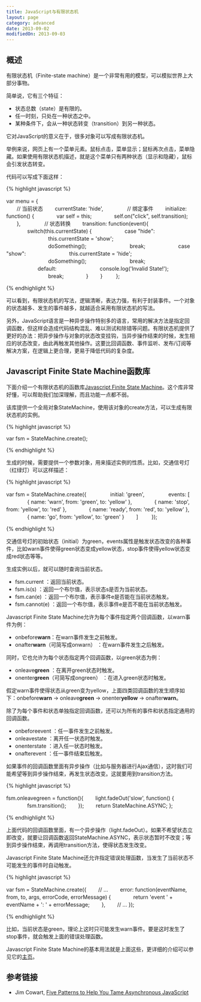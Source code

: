 ```yaml
---
title: JavaScript与有限状态机
layout: page
category: advanced
date: 2013-09-02
modifiedOn: 2013-09-03
---
```


## 概述

有限状态机（Finite-state machine）是一个非常有用的模型，可以模拟世界上大部分事物。

简单说，它有三个特征：

- 状态总数（state）是有限的。
- 任一时刻，只处在一种状态之中。
- 某种条件下，会从一种状态转变（transition）到另一种状态。

它对JavaScript的意义在于，很多对象可以写成有限状态机。

举例来说，网页上有一个菜单元素。鼠标点击，菜单显示；鼠标再次点击，菜单隐藏。如果使用有限状态机描述，就是这个菜单只有两种状态（显示和隐藏），鼠标会引发状态转变。

代码可以写成下面这样：

{% highlight javascript %}

var menu = {
　　    
　　// 当前状态
　　currentState: 'hide',
　　
　　// 绑定事件
　　initialize: function() {
　　　　var self = this;
　　　　self.on("click", self.transition);
　　},
　　
　　// 状态转换
　　transition: function(event){
　　　　switch(this.currentState) {
　　　　　　case "hide":
　　　　　　　　this.currentState = 'show';
　　　　　　　　doSomething();
　　　　　　　　break;
　　　　　　case "show":
　　　　　　　　this.currentState = 'hide';
　　　　　　　　doSomething();
　　　　　　　　break;
　　　　　　default:
　　　　　　　　console.log('Invalid State!');
　　　　　　　　break;
　　　　}
　　}
　　
};

{% endhighlight %}

可以看到，有限状态机的写法，逻辑清晰，表达力强，有利于封装事件。一个对象的状态越多、发生的事件越多，就越适合采用有限状态机的写法。

另外，JavaScript语言是一种异步操作特别多的语言，常用的解决方法是指定回调函数，但这样会造成代码结构混乱、难以测试和除错等问题。有限状态机提供了更好的办法：把异步操作与对象的状态改变挂钩，当异步操作结束的时候，发生相应的状态改变，由此再触发其他操作。这要比回调函数、事件监听、发布/订阅等解决方案，在逻辑上更合理，更易于降低代码的复杂度。

## Javascript Finite State Machine函数库

下面介绍一个有限状态机的函数库[Javascript Finite State Machine](https://github.com/jakesgordon/javascript-state-machine)。这个库非常好懂，可以帮助我们加深理解，而且功能一点都不弱。

该库提供一个全局对象StateMachine，使用该对象的create方法，可以生成有限状态机的实例。

{% highlight javascript %}

var fsm = StateMachine.create();

{% endhighlight %}

生成的时候，需要提供一个参数对象，用来描述实例的性质。比如，交通信号灯（红绿灯）可以这样描述：

{% highlight javascript %}

var fsm = StateMachine.create({
　　
　　initial: 'green',
　　
　　events: [
　　　　{ name: 'warn',  from: 'green',  to: 'yellow' },
　　　　{ name: 'stop', from: 'yellow', to: 'red' },
　　　　{ name: 'ready',  from: 'red',    to: 'yellow' },
　　　　{ name: 'go', from: 'yellow', to: 'green' }
　　]
　　
});

{% endhighlight %}

交通信号灯的初始状态（initial）为green，events属性是触发状态改变的各种事件，比如warn事件使得green状态变成yellow状态，stop事件使得yellow状态变成red状态等等。

生成实例以后，就可以随时查询当前状态。

- fsm.current ：返回当前状态。
- fsm.is(s) ：返回一个布尔值，表示状态s是否为当前状态。
- fsm.can(e) ：返回一个布尔值，表示事件e是否能在当前状态触发。
- fsm.cannot(e) ：返回一个布尔值，表示事件e是否不能在当前状态触发。

Javascript Finite State Machine允许为每个事件指定两个回调函数，以warn事件为例：

- onbefore**warn**：在warn事件发生之前触发。
- onafter**warn**（可简写成onwarn） ：在warn事件发生之后触发。

同时，它也允许为每个状态指定两个回调函数，以green状态为例：

- onleave**green** ：在离开green状态时触发。
- onenter**green**（可简写成ongreen） ：在进入green状态时触发。

假定warn事件使得状态从green变为yellow，上面四类回调函数的发生顺序如下：onbefore**warn** → onleave**green** → onenter**yellow** → onafter**warn**。

除了为每个事件和状态单独指定回调函数，还可以为所有的事件和状态指定通用的回调函数。

- onbeforeevent ：任一事件发生之前触发。
- onleavestate ：离开任一状态时触发。
- onenterstate ：进入任一状态时触发。
- onafterevent ：任一事件结束后触发。

如果事件的回调函数里面有异步操作（比如与服务器进行Ajax通信），这时我们可能希望等到异步操作结束，再发生状态改变。这就要用到transition方法。

{% highlight javascript %}

fsm.onleavegreen = function(){
　　light.fadeOut('slow', function() {
　　　　fsm.transition();
　　});
　　return StateMachine.ASYNC;
};

{% endhighlight %}

上面代码的回调函数里面，有一个异步操作（light.fadeOut）。如果不希望状态立即改变，就要让回调函数返回StateMachine.ASYNC，表示状态暂时不改变；等到异步操作结束，再调用transition方法，使得状态发生改变。

Javascript Finite State Machine还允许指定错误处理函数，当发生了当前状态不可能发生的事件时自动触发。

{% highlight javascript %}

var fsm = StateMachine.create({
　　// ...
　　error: function(eventName, from, to, args, errorCode, errorMessage) {
　　　　return 'event ' + eventName + ': ' + errorMessage;
　　},
　　// ... 
});

{% endhighlight %}

比如，当前状态是green，理论上这时只可能发生warn事件。要是这时发生了stop事件，就会触发上面的错误处理函数。

Javascript Finite State Machine的基本用法就是上面这些，更详细的介绍可以参见它的[主页](https://github.com/jakesgordon/javascript-state-machine)。

## 参考链接

- Jim Cowart, [Five Patterns to Help You Tame Asynchronous JavaScript](http://tech.pro/blog/1402/five-patterns-to-help-you-tame-asynchronous-javascript)
